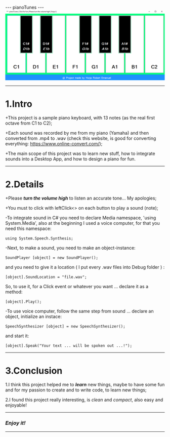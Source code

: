 --- pianoTunes ---
![pianoTunes desktop app](https://github.com/horjarobert/pianoTunes/blob/master/pianoTunes/pianoTunes.PNG)
***

# 1.Intro # 

+This project is a sample piano keyboard, with 13 notes (as the real first octave from C1 to C2);   

+Each sound was recorded by me from my piano (Yamaha) and then converted from .mp4 to .wav (check this website, is good for converting everything: https://www.online-convert.com/);

+The main scope of this project was to learn new stuff, how to integrate sounds into a Desktop App, and how to design a piano for fun.	
***

# 2.Details #
	
+Please _**turn the volume high**_ to listen an accurate tone... My apologies;

+You must to click with leftClick<<Mouse>> on each button to play a sound (note);

-To integrate sound in C# you need to declare Media namespace, 'using System.Media', also at the beginning I used a voice computer, for that you need this namespace: 

<pre><code>using System.Speech.Synthesis;</code></pre> 

-Next, to make a sound, you need to make an object-instance:

<pre><code>SoundPlayer [object] = new SoundPlayer();</code></pre>

and you need to give it a location ( I put every .wav files into Debug folder ) : 
		
<pre><code>[object].SoundLocation = "file.wav";</code></pre>

So, to use it, for a Click event or whatever you want ... declare it as a method:
<pre><code>[object].Play();</code></pre>

-To use voice computer, follow the same step from sound ... declare an object, initialize an instace:
<pre><code>SpeechSynthesizer [object] = new SpeechSynthesizer();</code></pre>

and start it:

<pre><code>[object].Speak("Your text ... will be spoken out ...!");</code></pre>
***

# 3.Conclusion #

1.I think this project helped me to _**learn**_ new things, maybe to have some fun and for my passion to create and to write code, to learn new things;

2.I found this project really interesting, is _clean_ and _compact_, also easy and enjoyable! 
***

### <em>Enjoy it!</em> ###
***